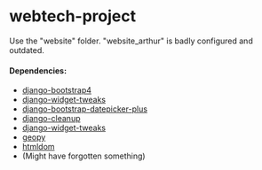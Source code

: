 # webtech-project

Use the "website" folder. "website_arthur" is badly configured and outdated.

#### Dependencies:

* [django-bootstrap4](https://pypi.org/project/django-bootstrap4/)
* [django-widget-tweaks](https://github.com/jazzband/django-widget-tweaks)
* [django-bootstrap-datepicker-plus](https://github.com/monim67/django-bootstrap-datepicker-plus)
* [django-cleanup](https://github.com/un1t/django-cleanup)
* [django-widget-tweaks](https://pypi.org/project/django-widget-tweaks/)
* [geopy](https://pypi.org/project/geopy/)
* [htmldom](https://pypi.org/project/htmldom/)
* (Might have forgotten something)
